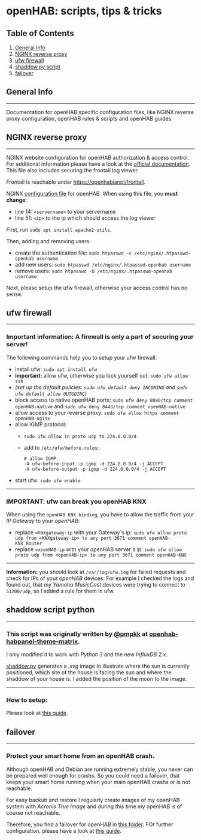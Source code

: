 # openHAB: scripts, tips & tricks

## Table of Contents
1. [General Info](#general-info)
2. [NGINX reverse proxy](#nginx-reverse-proxy)
3. [ufw firewall](#ufw-firewall)
4. [shaddow.py script](#shaddow-script-python)
5. [failover](#failover)

## General Info
***
Documentation for openHAB specific configuration files, like NGINX reverse proxy configuration, openHAB rules & scripts and openHAB guides.

## NGINX reverse proxy
***
NGINX website configuration for openHAB authorization & access control.
For additional information please have a look at the [official documentation](https://www.openhab.org/docs/installation/security.html#running-openhab-behind-a-reverse-proxy). This file also includes securing the frontail log viewer.

Frontail is reachable under [https://openhabianpi/frontail](https://openhabianpi/frontail).

NGINX [configuration file](../openhab/openhab) for openHAB.
When using this file, you __must change__:
* line 14: ``<servername>`` to your servername
* line 51: ``<ip>`` to the ip which should access the log viewer

First, run ``sudo apt install apache2-utils``.

Then, adding and removing users:
* create the authentication file: ``sudo htpasswd -c /etc/nginx/.htpasswd-openhab username``
* add new users: ``sudo htpasswd /etc/nginx/.htpasswd-openhab username``
* remove users: ``sudo htpasswd -D /etc/nginx/.htpasswd-openhab username``

Next, please setup the ufw firewall, otherwise your access control has no sense.

## ufw firewall
***
### __Important information:__ A firewall is only a part of securing your server!

The following commands help you to setup your ufw firewall:
* install ufw: ``sudo apt install ufw``
* __important:__ allow ufw, otherwise you lock yourself out: ``sudo ufw allow ssh``
* _(set up the default policies: ``sudo ufw default deny INCOMING`` and ``sudo ufw default allow OUTGOING``)_
* block access to native openHAB ports: ``sudo ufw deny 8080/tcp comment openHAB-native`` and ``sudo ufw deny 8443/tcp comment openHAB-native``
* allow access to your reverse proxy: ``sudo ufw allow https comment openHAB-nginx``
* allow IGMP protocol:
  * ``sudo ufw allow in proto udp to 224.0.0.0/4``
  * add to ``/etc/ufw/before.rules``: 
   
    ```
    # allow IGMP
    -A ufw-before-input -p igmp -d 224.0.0.0/4 -j ACCEPT
    -A ufw-before-output -p igmp -d 224.0.0.0/4 -j ACCEPT
    ```
* start ufw: ```sudo ufw enable```
***
### IMPORTANT: ufw can break you openHAB KNX

When using the ``openHAB KNX binding``, you have to allow the traffic from your _IP Gateway_ to your _openHAB_:
* replace ``<KNXgateway-ip`` with your Gateway`s ip: ``sudo ufw allow proto udp from <KNXgateway-ip> to any port 3671 comment openHAB-KNX_Router``
* replace ``<openHAB-ip`` with your openHAB server`s ip: ``sudo ufw allow proto udp from <openHAB-ip> to any port 3671 comment openHAB-KNX``
 
***
__Information:__ you should look at ``/var/log/ufw.log`` for failed requests and check for IPs of your _openHAB_ devices.
For example I checked the logs and found out, that my _Yamaha MusicCast_ devices were trying to connect to ``51200/udp``, so I added a rule for them in ufw.

## shaddow script python
***
### This script was originally written by [@pmpkk](https://github.com/pmpkk) at [openhab-habpanel-theme-matrix](https://github.com/pmpkk/openhab-habpanel-theme-matrix).
I only modified it to work with _Python 3_ and the new _InfluxDB 2.x_. 

[shaddow.py](../openhab/shaddow.py) generates a _.svg_ image to illustrate where the sun is currently positioned, which site of the house is facing the sun and where the shaddow of your house is.
I added the position of the moon to the image. 
***
### How to setup:
Please look at [this guide](../openhab/SHADDOW.md).

## failover
***
### Protect your smart home from an openHAB crash.

Although openHAB and Debian are running extremely stable, you never can be prepared well enough for crashs. So you could need a failover, that keeps your smart home running when your main openHAB crashs or is not reachable. 

For easy backub and restore I regularly create images of my openHAB system with _Acronis True Image_ and during this time my openHAB is of course not reachable. 

Therefore, you find a failover for openHAB in [this folder](../openhab/failover-system). FOr further configuration, please have a look at [this guide](../openhab/failover-system/FAILOVER.md).